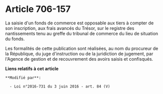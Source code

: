# Article 706-157

La saisie d'un fonds de commerce est opposable aux tiers à compter de son inscription, aux frais avancés du Trésor, sur le
registre des nantissements tenu au greffe du tribunal de commerce du lieu de situation du fonds. 

Les formalités de cette publication sont réalisées, au nom du procureur de la République, du juge d'instruction ou de la
juridiction de jugement, par l'Agence de gestion et de recouvrement des avoirs saisis et confisqués.

**Liens relatifs à cet article**

	**Modifié par**:

	  - Loi n°2016-731 du 3 juin 2016 - art. 84 (V)
